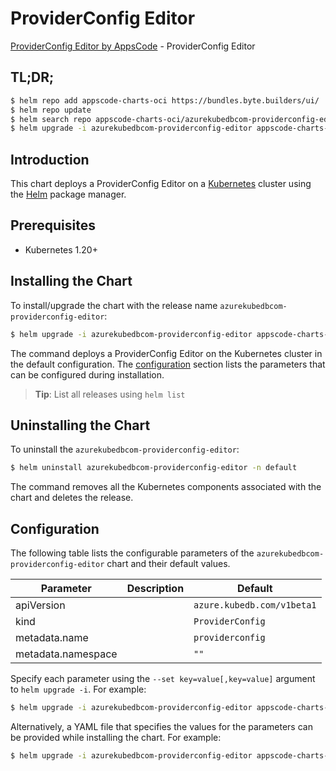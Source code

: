 # ProviderConfig Editor

[ProviderConfig Editor by AppsCode](https://byte.builders) - ProviderConfig Editor

## TL;DR;

```bash
$ helm repo add appscode-charts-oci https://bundles.byte.builders/ui/
$ helm repo update
$ helm search repo appscode-charts-oci/azurekubedbcom-providerconfig-editor --version=v0.5.0
$ helm upgrade -i azurekubedbcom-providerconfig-editor appscode-charts-oci/azurekubedbcom-providerconfig-editor -n default --create-namespace --version=v0.5.0
```

## Introduction

This chart deploys a ProviderConfig Editor on a [Kubernetes](http://kubernetes.io) cluster using the [Helm](https://helm.sh) package manager.

## Prerequisites

- Kubernetes 1.20+

## Installing the Chart

To install/upgrade the chart with the release name `azurekubedbcom-providerconfig-editor`:

```bash
$ helm upgrade -i azurekubedbcom-providerconfig-editor appscode-charts-oci/azurekubedbcom-providerconfig-editor -n default --create-namespace --version=v0.5.0
```

The command deploys a ProviderConfig Editor on the Kubernetes cluster in the default configuration. The [configuration](#configuration) section lists the parameters that can be configured during installation.

> **Tip**: List all releases using `helm list`

## Uninstalling the Chart

To uninstall the `azurekubedbcom-providerconfig-editor`:

```bash
$ helm uninstall azurekubedbcom-providerconfig-editor -n default
```

The command removes all the Kubernetes components associated with the chart and deletes the release.

## Configuration

The following table lists the configurable parameters of the `azurekubedbcom-providerconfig-editor` chart and their default values.

|     Parameter      | Description |                Default                |
|--------------------|-------------|---------------------------------------|
| apiVersion         |             | <code>azure.kubedb.com/v1beta1</code> |
| kind               |             | <code>ProviderConfig</code>           |
| metadata.name      |             | <code>providerconfig</code>           |
| metadata.namespace |             | <code>""</code>                       |


Specify each parameter using the `--set key=value[,key=value]` argument to `helm upgrade -i`. For example:

```bash
$ helm upgrade -i azurekubedbcom-providerconfig-editor appscode-charts-oci/azurekubedbcom-providerconfig-editor -n default --create-namespace --version=v0.5.0 --set apiVersion=azure.kubedb.com/v1beta1
```

Alternatively, a YAML file that specifies the values for the parameters can be provided while
installing the chart. For example:

```bash
$ helm upgrade -i azurekubedbcom-providerconfig-editor appscode-charts-oci/azurekubedbcom-providerconfig-editor -n default --create-namespace --version=v0.5.0 --values values.yaml
```
